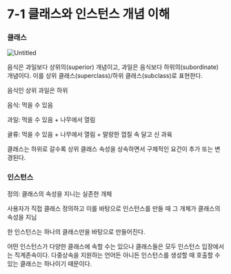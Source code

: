 # 7-1 클래스와 인스턴스 개념 이해

### 클래스

![Untitled](7-1%20%E1%84%8F%E1%85%B3%E1%86%AF%E1%84%85%E1%85%A2%E1%84%89%E1%85%B3%E1%84%8B%E1%85%AA%20%E1%84%8B%E1%85%B5%E1%86%AB%E1%84%89%E1%85%B3%E1%84%90%E1%85%A5%E1%86%AB%E1%84%89%E1%85%B3%20%E1%84%80%E1%85%A2%E1%84%82%E1%85%A7%E1%86%B7%20%E1%84%8B%E1%85%B5%E1%84%92%E1%85%A2%20a714b2180cf641b99a117f214645b4a7/Untitled.png)

음식은 과일보다 상위의(superior) 개념이고, 과일은 음식보다 하위의(subordinate) 개념이다. 이를 상위 클래스(superclass)/하위 클래스(subclass)로 표현한다.

음식인 상위 과일은 하위

음식: 먹을 수 있음

과일: 먹을 수 있음 + 나무에서 열림

귤류: 먹을 수 있음 + 나무에서 열림 + 말랑한 껍질 속 달고 신 과육

클래스는 하위로 갈수록 상위 클래스 속성을 상속하면서 구체적인 요건이 추가 또는 변경된다.

### 인스턴스

정의: 클래스의 속성을 지니는 실존한 개체

사용자가 직접 클래스 정의하고 이를 바탕으로 인스턴스를 만들 때 그 개체가 클래스의 속성을 지님

한 인스턴스는 하나의 클래스만을 바탕으로 만들어진다. 

어떤 인스턴스가 다양한 클래스에 속할 수는 있으나 클래스들은 모두 인스턴스 입장에서는 직계존속이다. 다중상속을 지원하는 언어든 아니든 인스턴스를 생성할 때 호출할 수 있는 클래스는 하나이기 때문이다.
